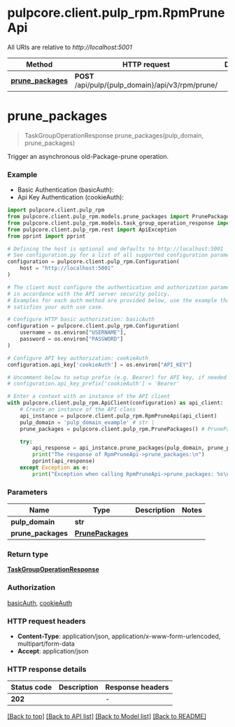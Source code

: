 # pulpcore.client.pulp_rpm.RpmPruneApi

All URIs are relative to *http://localhost:5001*

Method | HTTP request | Description
------------- | ------------- | -------------
[**prune_packages**](RpmPruneApi.md#prune_packages) | **POST** /api/pulp/{pulp_domain}/api/v3/rpm/prune/ | 


# **prune_packages**
> TaskGroupOperationResponse prune_packages(pulp_domain, prune_packages)



Trigger an asynchronous old-Package-prune operation.

### Example

* Basic Authentication (basicAuth):
* Api Key Authentication (cookieAuth):

```python
import pulpcore.client.pulp_rpm
from pulpcore.client.pulp_rpm.models.prune_packages import PrunePackages
from pulpcore.client.pulp_rpm.models.task_group_operation_response import TaskGroupOperationResponse
from pulpcore.client.pulp_rpm.rest import ApiException
from pprint import pprint

# Defining the host is optional and defaults to http://localhost:5001
# See configuration.py for a list of all supported configuration parameters.
configuration = pulpcore.client.pulp_rpm.Configuration(
    host = "http://localhost:5001"
)

# The client must configure the authentication and authorization parameters
# in accordance with the API server security policy.
# Examples for each auth method are provided below, use the example that
# satisfies your auth use case.

# Configure HTTP basic authorization: basicAuth
configuration = pulpcore.client.pulp_rpm.Configuration(
    username = os.environ["USERNAME"],
    password = os.environ["PASSWORD"]
)

# Configure API key authorization: cookieAuth
configuration.api_key['cookieAuth'] = os.environ["API_KEY"]

# Uncomment below to setup prefix (e.g. Bearer) for API key, if needed
# configuration.api_key_prefix['cookieAuth'] = 'Bearer'

# Enter a context with an instance of the API client
with pulpcore.client.pulp_rpm.ApiClient(configuration) as api_client:
    # Create an instance of the API class
    api_instance = pulpcore.client.pulp_rpm.RpmPruneApi(api_client)
    pulp_domain = 'pulp_domain_example' # str | 
    prune_packages = pulpcore.client.pulp_rpm.PrunePackages() # PrunePackages | 

    try:
        api_response = api_instance.prune_packages(pulp_domain, prune_packages)
        print("The response of RpmPruneApi->prune_packages:\n")
        pprint(api_response)
    except Exception as e:
        print("Exception when calling RpmPruneApi->prune_packages: %s\n" % e)
```



### Parameters


Name | Type | Description  | Notes
------------- | ------------- | ------------- | -------------
 **pulp_domain** | **str**|  | 
 **prune_packages** | [**PrunePackages**](PrunePackages.md)|  | 

### Return type

[**TaskGroupOperationResponse**](TaskGroupOperationResponse.md)

### Authorization

[basicAuth](../README.md#basicAuth), [cookieAuth](../README.md#cookieAuth)

### HTTP request headers

 - **Content-Type**: application/json, application/x-www-form-urlencoded, multipart/form-data
 - **Accept**: application/json

### HTTP response details

| Status code | Description | Response headers |
|-------------|-------------|------------------|
**202** |  |  -  |

[[Back to top]](#) [[Back to API list]](../README.md#documentation-for-api-endpoints) [[Back to Model list]](../README.md#documentation-for-models) [[Back to README]](../README.md)

